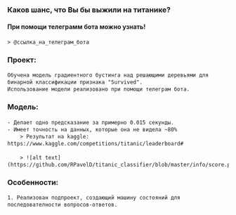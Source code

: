 ### Каков шанс, что Вы бы выжили на титанике?

#### При помощи телеграмм бота можно узнать!
    > @ссылка_на_телеграм_бота

### Проект:
    Обучена модель градиентного бустинга над решающими деревьями для бинарной классификации признака "Survived".
    Использование модели реализовано при помощи телеграм бота.
    
### Модель:
    - Делает одно предсказание за примерно 0.015 секунды.
    - Имеет точность на данных, которые она не видела ~80%
        > Результат на kaggle: https://www.kaggle.com/competitions/titanic/leaderboard#
        
        > ![alt text](https://github.com/RPavelD/titanic_classifier/blob/master/info/score.png)
    
### Особенности:
    1. Реализован подпроект, создающий машину состояний для последователности вопросов-ответов.
